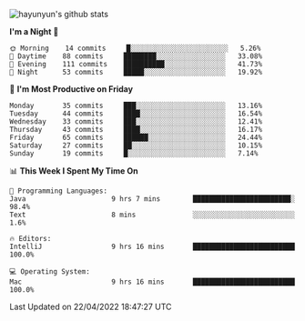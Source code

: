 
![hayunyun's github stats](https://github-readme-stats.vercel.app/api?username=hayunyun&show_icons=true)


<!--START_SECTION:waka-->
**I'm a Night 🦉** 

```text
🌞 Morning    14 commits     █░░░░░░░░░░░░░░░░░░░░░░░░   5.26% 
🌆 Daytime    88 commits     ████████░░░░░░░░░░░░░░░░░   33.08% 
🌃 Evening    111 commits    ██████████░░░░░░░░░░░░░░░   41.73% 
🌙 Night      53 commits     █████░░░░░░░░░░░░░░░░░░░░   19.92%

```
📅 **I'm Most Productive on Friday** 

```text
Monday       35 commits     ███░░░░░░░░░░░░░░░░░░░░░░   13.16% 
Tuesday      44 commits     ████░░░░░░░░░░░░░░░░░░░░░   16.54% 
Wednesday    33 commits     ███░░░░░░░░░░░░░░░░░░░░░░   12.41% 
Thursday     43 commits     ████░░░░░░░░░░░░░░░░░░░░░   16.17% 
Friday       65 commits     ██████░░░░░░░░░░░░░░░░░░░   24.44% 
Saturday     27 commits     ██░░░░░░░░░░░░░░░░░░░░░░░   10.15% 
Sunday       19 commits     █░░░░░░░░░░░░░░░░░░░░░░░░   7.14%

```


📊 **This Week I Spent My Time On** 

```text
💬 Programming Languages: 
Java                     9 hrs 7 mins        ████████████████████████░   98.4% 
Text                     8 mins              ░░░░░░░░░░░░░░░░░░░░░░░░░   1.6%

🔥 Editors: 
IntelliJ                 9 hrs 16 mins       █████████████████████████   100.0%

💻 Operating System: 
Mac                      9 hrs 16 mins       █████████████████████████   100.0%

```


 Last Updated on 22/04/2022 18:47:27 UTC
<!--END_SECTION:waka-->

<!--
**hayunyun/hayunyun** is a ✨ _special_ ✨ repository because its `README.md` (this file) appears on your GitHub profile.

Here are some ideas to get you started:

- 🔭 I’m currently working on ...
- 🌱 I’m currently learning ...
- 👯 I’m looking to collaborate on ...
- 🤔 I’m looking for help with ...
- 💬 Ask me about ...
- 📫 How to reach me: ...
- 😄 Pronouns: ...
- ⚡ Fun fact: ...
-->
